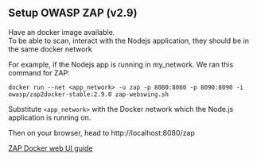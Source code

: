 ## Setup OWASP ZAP (v2.9)

Have an docker image available. \
To be able to scan, interact with the Nodejs application, they should be in the same docker network

For example, if the Nodejs app is running in my_network. We ran this command for ZAP:

``` 
docker run --net <app_network> -u zap -p 8080:8080 -p 8090:8090 -i owasp/zap2docker-stable:2.9.0 zap-webswing.sh
```

Substitute `<app_network>` with the Docker network which the Node.js application is running on.

Then on your browser, head to http://localhost:8080/zap 

[ZAP Docker web UI guide](https://www.zaproxy.org/docs/docker/webswing/)